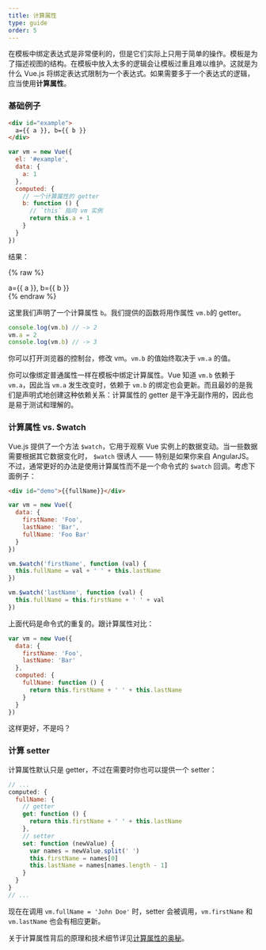 ```yaml
---
title: 计算属性
type: guide
order: 5
---
```


在模板中绑定表达式是非常便利的，但是它们实际上只用于简单的操作。模板是为了描述视图的结构。在模板中放入太多的逻辑会让模板过重且难以维护。这就是为什么 Vue.js 将绑定表达式限制为一个表达式。如果需要多于一个表达式的逻辑，应当使用**计算属性**。

### 基础例子

``` html
<div id="example">
  a={{ a }}, b={{ b }}
</div>
```

``` js
var vm = new Vue({
  el: '#example',
  data: {
    a: 1
  },
  computed: {
    // 一个计算属性的 getter
    b: function () {
      // `this` 指向 vm 实例
      return this.a + 1
    }
  }
})
```

结果：

{% raw %}
<div id="example" class="demo">
  a={{ a }}, b={{ b }}
</div>
<script>
var vm = new Vue({
  el: '#example',
  data: {
    a: 1
  },
  computed: {
    b: function () {
      return this.a + 1
    }
  }
})
</script>
{% endraw %}

这里我们声明了一个计算属性 `b`。我们提供的函数将用作属性 `vm.b`的 getter。

``` js
console.log(vm.b) // -> 2
vm.a = 2
console.log(vm.b) // -> 3
```

你可以打开浏览器的控制台，修改 vm。`vm.b` 的值始终取决于 `vm.a` 的值。

你可以像绑定普通属性一样在模板中绑定计算属性。Vue 知道 `vm.b` 依赖于 `vm.a`，因此当 `vm.a` 发生改变时，依赖于 `vm.b` 的绑定也会更新。而且最妙的是我们是声明式地创建这种依赖关系：计算属性的 getter 是干净无副作用的，因此也是易于测试和理解的。

### 计算属性 vs. $watch

Vue.js 提供了一个方法 `$watch`，它用于观察 Vue 实例上的数据变动。当一些数据需要根据其它数据变化时， `$watch` 很诱人 —— 特别是如果你来自 AngularJS。不过，通常更好的办法是使用计算属性而不是一个命令式的 `$watch` 回调。考虑下面例子：

``` html
<div id="demo">{{fullName}}</div>
```

``` js
var vm = new Vue({
  data: {
    firstName: 'Foo',
    lastName: 'Bar',
    fullName: 'Foo Bar'
  }
})

vm.$watch('firstName', function (val) {
  this.fullName = val + ' ' + this.lastName
})

vm.$watch('lastName', function (val) {
  this.fullName = this.firstName + ' ' + val
})
```

上面代码是命令式的重复的。跟计算属性对比：

``` js
var vm = new Vue({
  data: {
    firstName: 'Foo',
    lastName: 'Bar'
  },
  computed: {
    fullName: function () {
      return this.firstName + ' ' + this.lastName
    }
  }
})
```

这样更好，不是吗？

### 计算 setter

计算属性默认只是 getter，不过在需要时你也可以提供一个 setter：

``` js
// ...
computed: {
  fullName: {
    // getter
    get: function () {
      return this.firstName + ' ' + this.lastName
    },
    // setter
    set: function (newValue) {
      var names = newValue.split(' ')
      this.firstName = names[0]
      this.lastName = names[names.length - 1]
    }
  }
}
// ...
```

现在在调用 `vm.fullName = 'John Doe'` 时，setter 会被调用，`vm.firstName` 和 `vm.lastName` 也会有相应更新。

关于计算属性背后的原理和技术细节详见[计算属性的奥秘](reactivity.html#计算属性的奥秘)。
